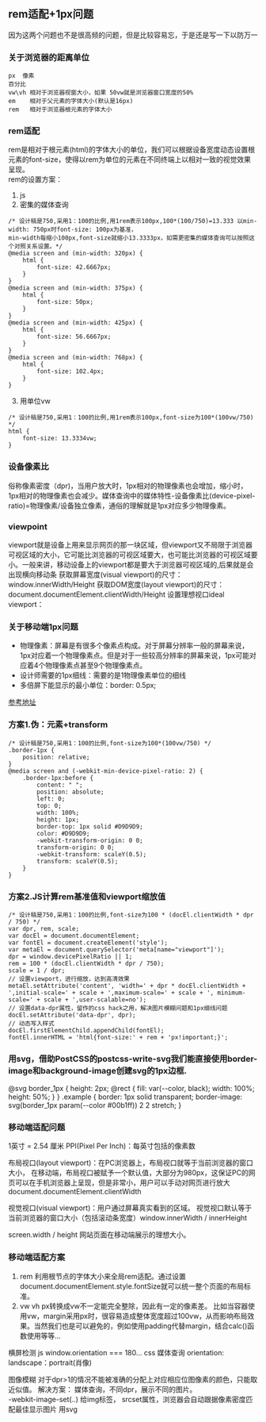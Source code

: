 ## rem适配+1px问题
因为这两个问题也不是很高频的问题，但是比较容易忘，于是还是写一下以防万一

### 关于浏览器的距离单位
    px  像素
    百分比  
    vw\vh 相对于浏览器视窗大小，如果 50vw就是浏览器窗口宽度的50%
    em    相对于父元素的字体大小(默认是16px)
    rem   相对于浏览器根元素的字体大小


### rem适配
rem是相对于根元素(html)的字体大小的单位，我们可以根据设备宽度动态设置根元素的font-size，使得以rem为单位的元素在不同终端上以相对一致的视觉效果呈现。   
rem的设置方案： 
1. js  
2. 密集的媒体查询 
```
/* 设计稿是750,采用1：100的比例,用1rem表示100px,100*(100/750)=13.333 以min-width: 750px时font-size: 100px为基准，
min-width每缩小100px,font-size就缩小13.3333px，如需更密集的媒体查询可以按照这个对照关系设置。*/
@media screen and (min-width: 320px) {
    html {
        font-size: 42.6667px;
    }
}
@media screen and (min-width: 375px) {
    html {
        font-size: 50px;
    }
}
@media screen and (min-width: 425px) {
    html {
        font-size: 56.6667px;
    }
}
@media screen and (min-width: 768px) {
    html {
        font-size: 102.4px;
    }
}
```
3. 用单位vw
```
/* 设计稿是750,采用1：100的比例,用1rem表示100px,font-size为100*(100vw/750) */
html {
    font-size: 13.3334vw;
}
```


### 设备像素比
俗称像素密度（dpr)，当用户放大时，1px相对的物理像素也会增加，缩小时，1px相对的物理像素也会减少。媒体查询中的媒体特性-设备像素比(device-pixel-ratio)=物理像素/设备独立像素，通俗的理解就是1px对应多少物理像素。

### viewpoint
viewport就是设备上用来显示网页的那一块区域，但viewport又不局限于浏览器可视区域的大小，它可能比浏览器的可视区域要大，也可能比浏览器的可视区域要小。一般来讲，移动设备上的viewport都是要大于浏览器可视区域的,后果就是会出现横向移动条
获取屏幕宽度(visual viewport)的尺寸：window.innerWidth/Height
获取DOM宽度(layout viewport)的尺寸：document.documentElement.clientWidth/Height
设置理想视口ideal viewport：
<meta name="viewport" content="width=device-width, user-scalable=no, initial-scale=1.0, maximum-scale=1.0, minimum-scale=1.0">


### 关于移动端1px问题
- 物理像素：屏幕是有很多个像素点构成。对于屏幕分辨率一般的屏幕来说，1px对应着一个物理像素点。但是对于一些较高分辨率的屏幕来说，1px可能对应着4个物理像素点甚至9个物理像素点。
- 设计师需要的1px细线：需要的是1物理像素单位的细线
- 多倍屏下能显示的最小单位：border: 0.5px;


[参考地址](https://www.cnblogs.com/superlizhao/p/8729190.html)
### 方案1.伪：元素+transform
```
/* 设计稿是750,采用1：100的比例,font-size为100*(100vw/750) */
.border-1px {
    position: relative;
}
@media screen and (-webkit-min-device-pixel-ratio: 2) {
    .border-1px:before {
        content: " ";
        position: absolute;
        left: 0;
        top: 0;
        width: 100%;
        height: 1px;
        border-top: 1px solid #D9D9D9;
        color: #D9D9D9;
        -webkit-transform-origin: 0 0;
        transform-origin: 0 0;
        -webkit-transform: scaleY(0.5);
        transform: scaleY(0.5);
    }
}
```

### 方案2.JS计算rem基准值和viewport缩放值
```
/* 设计稿是750,采用1：100的比例,font-size为100 * (docEl.clientWidth * dpr / 750) */
var dpr, rem, scale;
var docEl = document.documentElement;
var fontEl = document.createElement('style');
var metaEl = document.querySelector('meta[name="viewport"]');
dpr = window.devicePixelRatio || 1;
rem = 100 * (docEl.clientWidth * dpr / 750);
scale = 1 / dpr;
// 设置viewport，进行缩放，达到高清效果
metaEl.setAttribute('content', 'width=' + dpr * docEl.clientWidth + ',initial-scale=' + scale + ',maximum-scale=' + scale + ', minimum-scale=' + scale + ',user-scalable=no');
// 设置data-dpr属性，留作的css hack之用，解决图片模糊问题和1px细线问题
docEl.setAttribute('data-dpr', dpr);
// 动态写入样式
docEl.firstElementChild.appendChild(fontEl);
fontEl.innerHTML = 'html{font-size:' + rem + 'px!important;}';
```

### 用svg，借助PostCSS的postcss-write-svg我们能直接使用border-image和background-image创建svg的1px边框.
@svg border_1px { 
  height: 2px; 
  @rect { 
    fill: var(--color, black); 
    width: 100%; 
    height: 50%; 
    } 
  } 
.example { border: 1px solid transparent; border-image: svg(border_1px param(--color #00b1ff)) 2 2 stretch; }


### 移动端适配问题
1英寸 = 2.54 厘米
PPI(Pixel Per Inch)：每英寸包括的像素数

布局视口(layout viewport)：在PC浏览器上，布局视口就等于当前浏览器的窗口大小，
在移动端，布局视口被赋予一个默认值，大部分为980px，这保证PC的网页可以在手机浏览器上呈现，但是非常小，用户可以手动对网页进行放大
document.documentElement.clientWidth

视觉视口(visual viewport)：用户通过屏幕真实看到的区域。
视觉视口默认等于当前浏览器的窗口大小（包括滚动条宽度）window.innerWidth / innerHeight

screen.width / height 网站页面在移动端展示的理想大小。


### 移动端适配方案
1. rem 利用根节点的字体大小来全局rem适配。通过设置document.documentElement.style.fontSize就可以统一整个页面的布局标准。
2. vw vh   px转换成vw不一定能完全整除，因此有一定的像素差。
比如当容器使用vw，margin采用px时，很容易造成整体宽度超过100vw，从而影响布局效果。当然我们也是可以避免的，例如使用padding代替margin，结合calc()函数使用等等...


横屏检测
js  window.orientation === 180...
css 媒体查询 orientation: landscape：portrait(肖像)

图像模糊
对于dpr>1的情况不能被准确的分配上对应相应位图像素的颜色，只能取近似值。
解决方案：
媒体查询，不同dpr，展示不同的图片。  
-webkit-image-set(..)
给img标签， srcset属性，浏览器会自动跟据像素密度匹配最佳显示图片
用svg